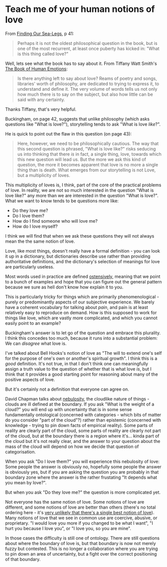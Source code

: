 # Teach me of your human notions of love

From [Finding Our Sea-Legs](https://amzn.to/2y3eU3x), p 41:

> Perhaps it is not the oldest philosophical question in the book, but is one of the most recurrent, at least once puberty has kicked in: "What is this thing called love?"

Well, lets see what the book has to say about it. From Tiffany Watt Smith's [The Book of Human Emotions](https://amzn.to/2Lu4EEF):

> Is there anything left to say about love? Reams of poetry and songs, libraries' worth of philosophy, are dedicated to trying to express it, to understand and define it. The very volume of words tells us not only how much there is to say on the subject, but also how little can be said with any certainty.

Thanks Tiffany, that's very helpful.

Buckingham, on page 42, suggests that unlike philosophy (which asks questions like "What is love?"), storytelling tends to ask "What is love *like*?".

He is quick to point out the flaw in this question (on page 43):

> Here, however, we need to be philosophically cautious. The way that this second question is phrased, "What is love like?" risks seducing us into thinking that there *is* in fact, a single thing, love, towards which this new question will lead us. But the more we ask this kind of question, the more it becomes apparent that love is no more a single thing than is death. What emerges from our storytelling is not Love, but a multiplicity of loves.

This multiplicity of loves is, I think, part of the core of the practical problems of love. In reality, we are not so much interested in the question "What is love like?" any more than we are interested in the question "What is love?". What we want to know tends to be questions more like:

* Do they love me?
* Do I love them?
* How do I find someone who will love me?
* How do I love myself?

I think we will find that when we ask these questions they will not always mean the the same notion of love.

Love, like most things, doesn't really have a formal definition - you can look it up in a dictionary, but dictionaries describe use rather than providing authoritative definitions, and the dictionary's selection of meanings for love are particularly useless.

Most words used in practice are defined [ostensively](https://en.wikipedia.org/wiki/Ostensive_definition), meaning that we point to a bunch of examples and hope that you can figure out the general pattern because we sure as hell don't know how explain it to you.

This is particularly tricky for things which are primarily phenomenological - purely or predominantly aspects of our subjective experience. We barely have a coherent vocabulary for talking about *pain*, and pain is at least relatively easy to reproduce on demand. How is this supposed to work for things like love, which are vastly more complicated, and which you cannot easily point to an example?

Buckingham's answer is to let go of the question and embrace this plurality. I think this concedes too much, because it runs into a substantial problem: We can *disagree* what love is.

I've talked about Bell Hooks's notion of love as "The will to extend one's self for the purpose of one's own or another's spiritual growth". I think this is a *good* definition. It's not true, in that I don't think one can meaningfully assign a truth value to the question of whether that is what love *is*, but I think that it provides a good starting point for reasoning about many of the positive aspects of love.

But it's certainly not a definition that everyone can agree on.

David Chapman talks about [nebulosity](https://meaningness.com/nebulosity), the cloudlike nature of things - clouds are ill defined at the boundary. If you ask "What is the weight of a cloud?" you will end up with uncertainty that is in some sense fundamentally ontological (concerned with categories - which bits of matter do you consider "part of the cloud"?) rather than epistemic (concerned with knowledge - trying to pin down facts of empirical reality). Some parts of reality are clearly part of the cloud, some parts of reality are clearly not part of the cloud, but at the boundary there is a region where it's... kinda part of the cloud but it's not really clear, and the answer to your question about the mass of the cloud will depend on how we decide that question of categorisation.

When you ask "Do I love them?" you will experience this nebulosity of love: Some people the answer is obviously no, hopefully some people the answer is obviously yes, but if you are asking the question you are probably in that boundary zone where the answer is the rather frustating "It depends what you mean by love?".

But when you ask "Do they love me?" the question is more complicated yet.

Not everyone has the same notion of love. Some notions of love are different, and some notions of love are better than others (there's no total ordering here - it's [very unlikely that there's a single best notion of love](https://notebook.drmaciver.com/posts/2020-04-17-10:16.html)). Many notions of love that we see in common use are coercive, abusive, or proprietary. "I would love you more if you changed to be what I want", "I hurt you because I love you", or "I love you, so you are mine".

In those cases the difficulty is still one of ontology. There are still questions about where the boundary of love is, but that boundary is now not merely fuzzy but contested. This is no longer a collaboration where you are trying to pin down an area of uncertainty, but a fight over the correct positioning of that boundary.
